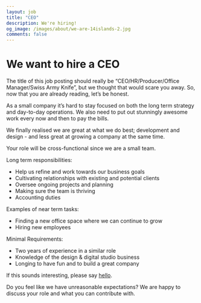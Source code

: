 ```yaml
---
layout: job
title: "CEO"
description: We're hiring!
og_image: /images/about/we-are-14islands-2.jpg
comments: false
---
```


# We want to hire a CEO

The title of this job posting should really be “CEO/HR/Producer/Office Manager/Swiss Army Knife”, but we thought that would scare you away. So, now that you are already reading, let’s be honest.

As a small company it’s hard to stay focused on both the long term strategy and day-to-day operations. We also need to put out stunningly awesome work every now and then to pay the bills.

We finally realised we are great at what we do best; development and design - and less great at growing a company at the same time.

Your role will be cross-functional since we are a small team.

Long term responsibilities:

* Help us refine and work towards our business goals
* Cultivating relationships with existing and potential clients
* Oversee ongoing projects and planning
* Making sure the team is thriving
* Accounting duties

Examples of near term tasks:

* Finding a new office space where we can continue to grow
* Hiring new employees

Minimal Requirements:

* Two years of experience in a similar role
* Knowledge of the design & digital studio business
* Longing to have fun and to build a great company

If this sounds interesting, please say [hello](mailto:jobs@14islands.com).

Do you feel like we have unreasonable expectations? We are happy to discuss your role and what you can contribute with.
